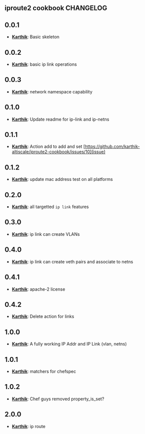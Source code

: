 ## iproute2 cookbook CHANGELOG

## 0.0.1
* [**Karthik**](https://github.com/karthik-altiscale):
  Basic skeleton

## 0.0.2
* [**Karthik**](https://github.com/karthik-altiscale):
  basic ip link operations

## 0.0.3
* [**Karthik**](https://github.com/karthik-altiscale):
  network namespace capability

## 0.1.0
* [**Karthik**](https://github.com/karthik-altiscale):
  Update readme for ip-link and ip-netns

## 0.1.1
* [**Karthik**](https://github.com/karthik-altiscale):
  Action add to add and set [https://github.com/karthik-altiscale/iproute2-cookbook/issues/10](issue) 

## 0.1.2
* [**Karthik**](https://github.com/karthik-altiscale):
  update mac address
  test on all platforms 

## 0.2.0
* [**Karthik**](https://github.com/karthik-altiscale):
  all targetted `ip link` features

## 0.3.0
* [**Karthik**](https://github.com/karthik-altiscale):
  ip link can create VLANs

## 0.4.0
* [**Karthik**](https://github.com/karthik-altiscale):
  ip link can create veth pairs and associate to netns

## 0.4.1
* [**Karthik**](https://github.com/karthik-altiscale):
  apache-2 license

## 0.4.2
* [**Karthik**](https://github.com/karthik-altiscale):
  Delete action for links

## 1.0.0
* [**Karthik**](https://github.com/karthik-altiscale):
  A fully working IP Addr and IP Link (vlan, netns)

## 1.0.1
* [**Karthik**](https://github.com/karthik-altiscale):
  matchers for chefspec

## 1.0.2
* [**Karthik**](https://github.com/karthik-altiscale):
  Chef guys removed property_is_set?

## 2.0.0
* [**Karthik**](https://github.com/karthik-altiscale):
  ip route
